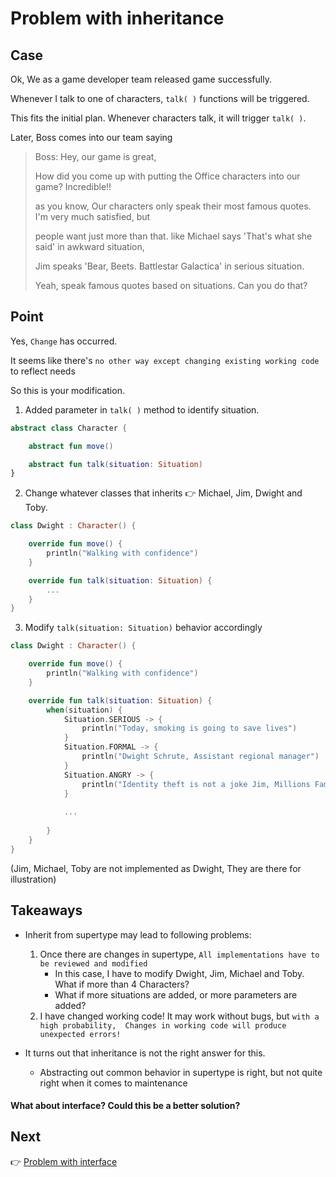 # Problem with inheritance

## Case

Ok, We as a game developer team released game successfully.

Whenever I talk to one of characters, `talk( )` functions will be triggered.

This fits the initial plan. Whenever characters talk, it will trigger `talk( )`.

Later, Boss comes into our team saying

> Boss: Hey, our game is great,
> 
> How did you come up with putting the Office characters into our game? Incredible!! 
> 
> as you know, Our characters only speak their most famous quotes. I'm very much satisfied, but 
> 
> people want just more than that. like Michael says 'That's what she said' in awkward situation,
> 
> Jim speaks 'Bear, Beets. Battlestar Galactica' in serious situation.
> 
> Yeah, speak famous quotes based on situations. Can you do that?


## Point

Yes, `Change` has occurred.

It seems like there's `no other way except changing existing working code` to reflect needs

So this is your modification.

1. Added parameter in `talk( )` method to identify situation.
``` kotlin
abstract class Character {

    abstract fun move()

    abstract fun talk(situation: Situation)
}
```


2. Change whatever classes that inherits :point_right: Michael, Jim, Dwight and Toby. 
```kotlin
class Dwight : Character() {

    override fun move() {
        println("Walking with confidence")
    }

    override fun talk(situation: Situation) {
        ...
    }
}
```

3. Modify `talk(situation: Situation)` behavior accordingly
```kotlin
class Dwight : Character() {

    override fun move() {
        println("Walking with confidence")
    }

    override fun talk(situation: Situation) {
        when(situation) {
            Situation.SERIOUS -> {
                println("Today, smoking is going to save lives")
            }
            Situation.FORMAL -> {
                println("Dwight Schrute, Assistant regional manager")
            }
            Situation.ANGRY -> {
                println("Identity theft is not a joke Jim, Millions Families suffer every year!")
            }
            
            ...
            
        }
    }
}
```

(Jim, Michael, Toby are not implemented as Dwight, They are there for illustration)


## Takeaways
- Inherit from supertype may lead to following problems:
    1. Once there are changes in supertype, `All implementations have to be reviewed and modified`
        - In this case, I have to modify Dwight, Jim, Michael and Toby. What if more than 
          4 Characters?
        - What if more situations are added, or more parameters are added?
    2. I have changed working code! It may work without bugs, but `with a high probability, 
       Changes in working code will produce unexpected errors!`

       
- It turns out that inheritance is not the right answer for this.
    - Abstracting out common behavior in supertype is right, but not quite right when it comes to
    maintenance
      


#### What about interface? Could this be a better solution?      




## Next
:point_right: [Problem with interface](../problem_interface)




